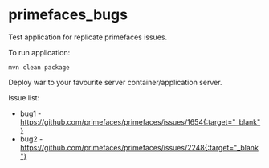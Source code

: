 # primefaces_bugs

Test application for replicate primefaces issues.

To run application:

`mvn clean package`

Deploy war to your favourite server container/application server.

Issue list:
* bug1 - https://github.com/primefaces/primefaces/issues/1654{:target="_blank"}
* bug2 - https://github.com/primefaces/primefaces/issues/2248{:target="_blank"}
